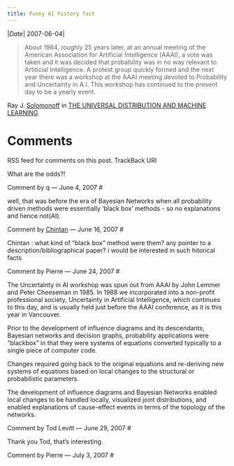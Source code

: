 ```yaml
---
title: Funny AI history fact
---
```

|*Date*| 2007-06-04|


> About 1984, roughly 25 years later, at an annual meeting of the American Association for Artificial Intelligence (AAAI), a vote was taken and it was decided that probability was in no way relevant to Artiticial Intelligence. A protest group quickly formed and the next year there was a workshop at the AAAI meeting devoted to Probability and Uncertainty in A.I. This workshop has continued to the present day to be a yearly event.

Ray J. [Solomonoff](https://web.archive.org/web/20071126132651/http://world.std.com/~rjs/) in [THE UNIVERSAL DISTRIBUTION AND MACHINE LEARNING](https://web.archive.org/web/20071126132651/http://world.std.com/%7Erjs/kollect.pdf)

# Comments 
RSS feed for comments on this post. TrackBack URI

What are the odds?!

Comment by q — June 4, 2007 #

well, that was before the era of Bayesian Networks when all probability driven methods were essentially ‘black box’ methods - so no explanations and hence not(AI).

Comment by [Chintan](https://web.archive.org/web/20071126132651/http://www.dbmi.columbia.edu/~cop7001/) — June 16, 2007 #

Chintan : what kind of “black box” method were them?
any pointer to a description/bibliographical paper? i would be interested in such hitorical facts

Comment by Pierre — June 24, 2007 #

The Uncertainty in AI workshop was spun out from AAAI by John Lemmer and Peter Cheeseman in 1985. In 1988 we incorporated into a non-profit professional society, Uncertainty in Artificial Intelligence, which continues to this day, and is usually held just before the AAAI conference, as it is this year in Vancouver.

Prior to the development of influence diagrams and its descendants, Bayesian networks and decision graphs, probability applications were “blackbox” in that they were systems of equations converted typically to a single piece of computer code.

Changes required going back to the original equations and re-deriving new systems of equations based on local changes to the structural or probabilistic parameters.

The development of influence diagrams and Bayesian Networks enabled local changes to be handled locally, visualized joint distributions, and enabled explanations of cause-effect events in terms of the topology of the networks.

Comment by Tod Levitt — June 29, 2007 #

Thank you Tod, that’s interesting.

Comment by Pierre — July 3, 2007 #
